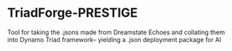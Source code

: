 # TriadForge-PRESTIGE
Tool for taking the .jsons made from Dreamstate Echoes and collating them into Dynamo Triad framework– yielding a .json deployment package for AI
